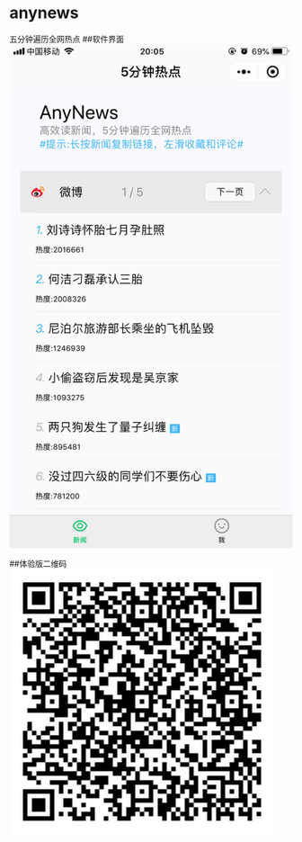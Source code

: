# anynews
五分钟遍历全网热点
##软件界面
![Image text](https://github.com/trayvonc/anynews/blob/master/resimg/0.PNG)

##体验版二维码
![Image text](https://github.com/trayvonc/anynews/blob/master/resimg/1.jpg)
